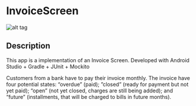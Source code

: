 # InvoiceScreen
![alt tag](http://i.imgur.com/XDA56Nu.png)

## Description
This app is a implementation of an Invoice Screen. Developed with Android Studio + Gradle + JUnit + Mockito

Customers from a bank have to pay their invoice monthly. The invoice have four potential states: “overdue” (paid); ”closed”
(ready for payment but not yet paid); “open” (not yet closed, charges are still being added); and “future” (installments, that will be charged to bills in future months).
